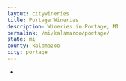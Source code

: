 ```yaml
---
layout: citywineries
title: Portage Wineries
description: Wineries in Portage, MI
permalink: /mi/kalamazoo/portage/
state: mi
county: kalamazoo
city: portage
---
```

-
